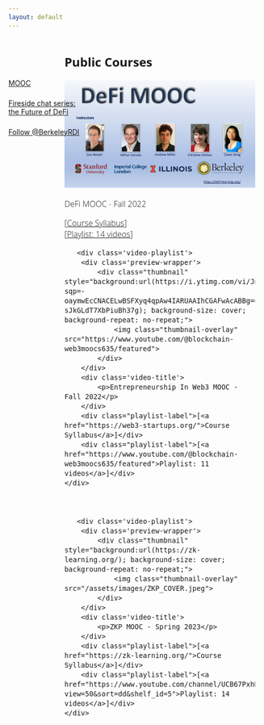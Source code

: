 ```yaml
---
layout: default
---
```


<div style="color: black; width: 15%; height: 160px; margin-top: 60px; position: absolute; display: flex; flex-direction: column; justify-content: space-evenly">
    <a href="/publicCourses" class="nav-url">
        MOOC
    </a>
    <a href="/firesides" class="nav-url">
        Fireside chat series: the Future of DeFi
    </a>
    <!-- <a href="/newsletter" class="nav-url">
        Newsletter
    </a> -->
    <a href="https://twitter.com/BerkeleyRDI?ref_src=twsrc%5Etfw" class="twitter-follow-button" data-show-count="false">Follow @BerkeleyRDI</a><script async src="https://platform.twitter.com/widgets.js" charset="utf-8"></script>
</div>

<div style="font-size: 12pt; font-family: 'Open Sans', sans-serif; font-weight: 300; margin-left: 22%; overflow: scroll; width: 75%;">
    <h2>Public Courses</h2>
    <div class='video-playlist'>
        <div class='preview-wrapper'>
            <div class="thumbnail" style="background:url(/assets/images/defi_mooc.jpeg); background-size: cover; background-repeat: no-repeat;">
                <img class="thumbnail-overlay" src="/assets/images/defi_mooc.jpeg">
            </div>
        </div>
        <div class='video-title'>
            <p>DeFi MOOC - Fall 2022</p>
        </div>
        <div class="playlist-label">[<a href="https://defi-learning.org/">Course Syllabus</a>]</div>
        <div class="playlist-label">[<a href="https://www.youtube.com/channel/UCB67PxhB5LAWEbI4etQS7aw/playlists?view=50&sort=dd&shelf_id=5">Playlist: 14 videos</a>]</div>
    </div>
    
    
       <div class='video-playlist'>
        <div class='preview-wrapper'>
            <div class="thumbnail" style="background:url(https://i.ytimg.com/vi/JnPaeIc9DAg/hqdefault.jpg?sqp=-oaymwEcCNACELwBSFXyq4qpAw4IARUAAIhCGAFwAcABBg==&rs=AOn4CLCoHW3S4bi-sJkGLdT7XbPiuBh37g); background-size: cover; background-repeat: no-repeat;">
                <img class="thumbnail-overlay" src="https://www.youtube.com/@blockchain-web3moocs635/featured">
            </div>
        </div>
        <div class='video-title'>
            <p>Entrepreneurship In Web3 MOOC - Fall 2022</p>
        </div>
        <div class="playlist-label">[<a href="https://web3-startups.org/">Course Syllabus</a>]</div>
        <div class="playlist-label">[<a href="https://www.youtube.com/@blockchain-web3moocs635/featured">Playlist: 11 videos</a>]</div>
    </div>
    
    
     
       <div class='video-playlist'>
        <div class='preview-wrapper'>
            <div class="thumbnail" style="background:url(https://zk-learning.org/); background-size: cover; background-repeat: no-repeat;">
                <img class="thumbnail-overlay" src="/assets/images/ZKP_COVER.jpeg">
            </div>
        </div>
        <div class='video-title'>
            <p>ZKP MOOC - Spring 2023</p>
        </div>
        <div class="playlist-label">[<a href="https://zk-learning.org/">Course Syllabus</a>]</div>
        <div class="playlist-label">[<a href="https://www.youtube.com/channel/UCB67PxhB5LAWEbI4etQS7aw/playlists?view=50&sort=dd&shelf_id=5">Playlist: 14 videos</a>]</div>
    </div>
    
<div>
